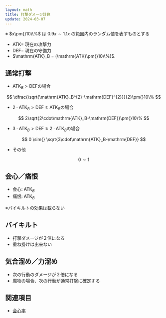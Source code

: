 ```yaml
---
layout: math
title: 打撃ダメージ計算
update: 2024-03-07
---
```



※ $x\pm{}10\\%$ は $0.9x \sim{} 1.1x$ の範囲内のランダム値を表すものとする

* $\mathrm{ATK}=$ 現在の攻撃力
* $\mathrm{DEF}=$ 現在の守備力
* $\mathrm{ATK}_B = (\mathrm{ATK}\pm{}10\\%)$.


## 通常打撃

* $\mathrm{ATK}_B \gt \mathrm{DEF}$の場合

$$
	\dfrac{\sqrt{\mathrm{ATK}_B^{2}-\mathrm{DEF}^{2}}}{2}\pm{}10\%
$$

* $2\cdot{}\mathrm{ATK}_B \gt \mathrm{DEF} \ge \mathrm{ATK}_B$の場合

$$
	2\sqrt{2\cdot\mathrm{ATK}_B-\mathrm{DEF}}\pm{}10\%
$$

* $3\cdot{}\mathrm{ATK}_B \gt \mathrm{DEF} \ge 2\cdot{}\mathrm{ATK}_B$の場合

$$
	0 \sim{} \sqrt{3\cdot\mathrm{ATK}_B-\mathrm{DEF}}
$$

* その他

$$
	0 \sim{} 1
$$


## 会心／痛恨

* 会心: $\mathrm{ATK}_B$
* 痛恨: $\mathrm{ATK}_B$

※バイキルトの効果は載らない


## バイキルト

* 打撃ダメージが２倍になる
* 重ね掛けは出来ない


## 気合溜め／力溜め

* 次の行動のダメージが２倍になる
* 魔物の場合、次の行動が通常打撃に確定する


## 関連項目

* [会心率](critical.md)
